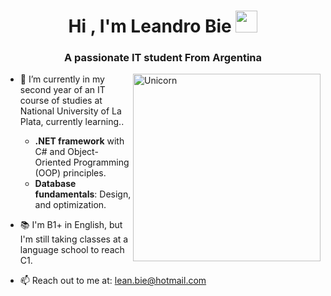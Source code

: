 <h1 align="center">Hi , I'm Leandro Bie <img src="https://media.giphy.com/media/hvRJCLFzcasrR4ia7z/giphy.gif" width="35"></h1>
<h3 align="center">A passionate IT student From Argentina</h3>
<div id="user-content-toc">

<img align="right" width=300px alt="Unicorn" src="https://c.tenor.com/GN73MKBawZYAAAAi/busy-cute.gif" />

- 🌱 I’m currently in my second year of an IT course of studies at National University of La Plata, currently learning..    
  - **.NET framework** with C# and Object-Oriented Programming (OOP) principles.  
  - **Database fundamentals**: Design, and optimization. 


    
- 📚  I'm B1+ in English, but I'm still taking classes at a language school to reach C1.


- 📫 Reach out to me at: [lean.bie@hotmail.com](mailto:lean.bie@hotmail.com)

